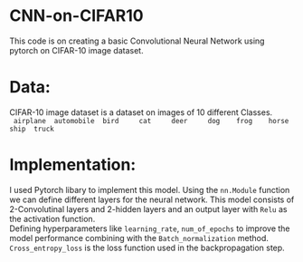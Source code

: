 # CNN-on-CIFAR10

This code is on creating a basic Convolutional Neural Network using pytorch on CIFAR-10 image dataset.
# Data:
CIFAR-10 image dataset is a dataset on images of 10 different Classes.\
` airplane 	automobile	bird	 cat	 deer	  dog    frog	 horse   ship  truck`

# Implementation:
I used Pytorch libary to implement this model. Using the `nn.Module` function we can define different layers for the neural network.
This model consists of 2-Convolutinal layers and 2-hidden layers and an output layer with `Relu` as the activation function.\
Defining hyperparameters like `learning_rate`, `num_of_epochs` to improve the model performance combining with the `Batch_normalization` method.
`Cross_entropy_loss` is the loss function used in the backpropagation step. 
